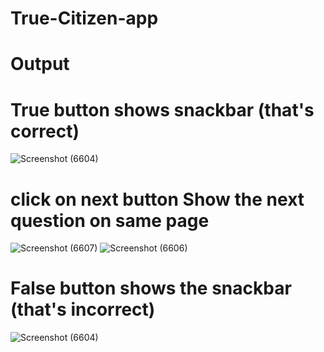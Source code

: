 # True-Citizen-app

# Output


# True button shows snackbar (that's correct)

![Screenshot (6604)](https://user-images.githubusercontent.com/109135389/180625058-b233f54c-ba5d-45bf-b94a-ef3f1f28cc36.png)  

# click on next button Show the next question on same page

![Screenshot (6607)](https://user-images.githubusercontent.com/109135389/180625216-12ecaff2-70aa-43fd-b459-52b4ac3fe1e9.png) ![Screenshot (6606)](https://user-images.githubusercontent.com/109135389/180625162-3710b77b-66ed-460d-9791-bc74a6b3cba8.png)

# False button shows the snackbar (that's incorrect)

![Screenshot (6604)](https://user-images.githubusercontent.com/109135389/180625251-5f110b00-95d5-4c33-9cb5-e2e2e0322644.png)




